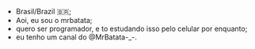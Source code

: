 - Brasil/Brazil 🇧🇷;
- Aoi, eu sou o mrbatata;
- quero ser programador, e to estudando isso pelo celular por enquanto;
- eu tenho um canal do @MrBatata-_-.

